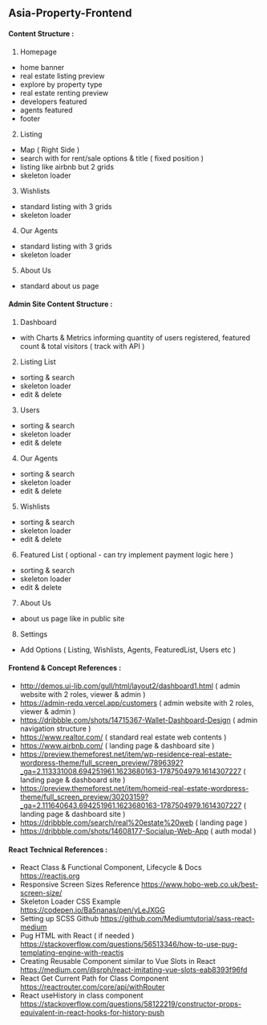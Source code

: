 ## Asia-Property-Frontend

#### Content Structure :

1. Homepage

- home banner
- real estate listing preview
- explore by property type
- real estate renting preview
- developers featured
- agents featured
- footer

2. Listing

- Map ( Right Side )
- search with for rent/sale options & title ( fixed position )
- listing like airbnb but 2 grids
- skeleton loader

3. Wishlists

- standard listing with 3 grids
- skeleton loader

4. Our Agents

- standard listing with 3 grids
- skeleton loader

5. About Us

- standard about us page

#### Admin Site Content Structure :

1. Dashboard

- with Charts & Metrics informing quantity of users registered, featured count & total visitors ( track with API )

2. Listing List

- sorting & search
- skeleton loader
- edit & delete

3. Users

- sorting & search
- skeleton loader
- edit & delete

4. Our Agents

- sorting & search
- skeleton loader
- edit & delete

5. Wishlists

- sorting & search
- skeleton loader
- edit & delete

6. Featured List ( optional - can try implement payment logic here )

- sorting & search
- skeleton loader
- edit & delete

7. About Us

- about us page like in public site

8. Settings

- Add Options ( Listing, Wishlists, Agents, FeaturedList, Users etc )

#### Frontend & Concept References :

- http://demos.ui-lib.com/gull/html/layout2/dashboard1.html ( admin website with 2 roles, viewer & admin )
- https://admin-redq.vercel.app/customers ( admin website with 2 roles, viewer & admin )
- https://dribbble.com/shots/14715367-Wallet-Dashboard-Design ( admin navigation structure )
- https://www.realtor.com/ ( standard real estate web contents )
- https://www.airbnb.com/ ( landing page & dashboard site )
- https://preview.themeforest.net/item/wp-residence-real-estate-wordpress-theme/full_screen_preview/7896392?_ga=2.113331008.694251961.1623680163-1787504979.1614307227 ( landing page & dashboard site )
- https://preview.themeforest.net/item/homeid-real-estate-wordpress-theme/full_screen_preview/30203159?_ga=2.111640643.694251961.1623680163-1787504979.1614307227 ( landing page & dashboard site )
- https://dribbble.com/search/real%20estate%20web ( landing page )
- https://dribbble.com/shots/14608177-Socialup-Web-App ( auth modal )

#### React Technical References :

- React Class & Functional Component, Lifecycle & Docs https://reactjs.org
- Responsive Screen Sizes Reference https://www.hobo-web.co.uk/best-screen-size/
- Skeleton Loader CSS Example https://codepen.io/Ba5nanas/pen/yLeJXGG
- Setting up SCSS Github https://github.com/Mediumtutorial/sass-react-medium
- Pug HTML with React ( if needed ) https://stackoverflow.com/questions/56513346/how-to-use-pug-templating-engine-with-reactjs
- Creating Reusable Component similar to Vue Slots in React https://medium.com/@srph/react-imitating-vue-slots-eab8393f96fd
- React Get Current Path for Class Component https://reactrouter.com/core/api/withRouter
- React useHistory in class component https://stackoverflow.com/questions/58122219/constructor-props-equivalent-in-react-hooks-for-history-push
